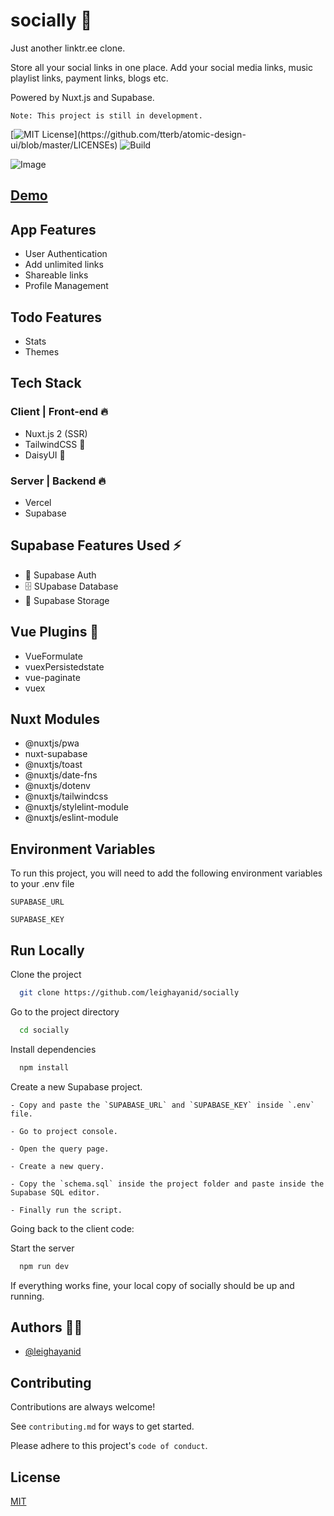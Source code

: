 # socially 👋

Just another linktr.ee clone.

Store all your social links in one place. Add your social media links, music playlist links, payment links, blogs etc.

Powered by Nuxt.js and Supabase.

`Note: This project is still in development.`

[![MIT License](https://img.shields.io/apm/l/atomic-design-ui.svg?)](https://github.com/tterb/atomic-design-ui/blob/master/LICENSEs)
![Build](https://img.shields.io/appveyor/build/leighayanid/socially)

![Image](https://res.cloudinary.com/rentapp/image/upload/v1643505685/socially_uifak4.png)

## [Demo](https:socially-v1.vercel.app)

## App Features

- User Authentication
- Add unlimited links
- Shareable links
- Profile Management

## Todo Features

- Stats
- Themes

## Tech Stack

### Client | Front-end 🔥

- Nuxt.js 2 (SSR)
- TailwindCSS 💅
- DaisyUI 💮

### Server | Backend 🔥

- Vercel
- Supabase

## Supabase Features Used ⚡

- 🔐 Supabase Auth
- 🗄️ SUpabase Database
- 💾 Supabase Storage

## Vue Plugins 🔌

- VueFormulate
- vuexPersistedstate
- vue-paginate
- vuex

## Nuxt Modules

- @nuxtjs/pwa
- nuxt-supabase
- @nuxtjs/toast
- @nuxtjs/date-fns
- @nuxtjs/dotenv
- @nuxtjs/tailwindcss
- @nuxtjs/stylelint-module
- @nuxtjs/eslint-module

## Environment Variables

To run this project, you will need to add the following environment variables to your .env file

`SUPABASE_URL`

`SUPABASE_KEY`

## Run Locally

Clone the project

```bash
  git clone https://github.com/leighayanid/socially
```

Go to the project directory

```bash
  cd socially
```

Install dependencies

```bash
  npm install
```

Create a new Supabase project.

    - Copy and paste the `SUPABASE_URL` and `SUPABASE_KEY` inside `.env` file.

    - Go to project console.

    - Open the query page.

    - Create a new query.

    - Copy the `schema.sql` inside the project folder and paste inside the Supabase SQL editor.

    - Finally run the script.

Going back to the client code:

Start the server

```bash
  npm run dev
```

If everything works fine, your local copy of socially should be up and running.

## Authors 👨‍👦

- [@leighayanid](https://www.github.com/leighayanid)

## Contributing

Contributions are always welcome!

See `contributing.md` for ways to get started.

Please adhere to this project's `code of conduct`.

## License

[MIT](https://choosealicense.com/licenses/mit/)
